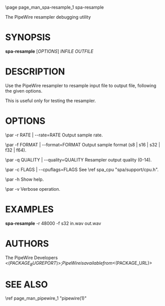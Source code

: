 \page page_man_spa-resample_1 spa-resample

The PipeWire resampler debugging utility

# SYNOPSIS

**spa-resample** \[*OPTIONS*\] *INFILE* *OUTFILE*

# DESCRIPTION

Use the PipeWire resampler to resample input file to output file,
following the given options.

This is useful only for testing the resampler.

# OPTIONS

\par -r RATE | \--rate=RATE
Output sample rate.

\par -f FORMAT | \--format=FORMAT
Output sample format (s8 | s16 | s32 | f32 | f64).

\par -q QUALITY | \--quality=QUALITY
Resampler output quality (0-14).

\par -c FLAGS | \--cpuflags=FLAGS
See \ref spa_cpu "spa/support/cpu.h".

\par -h
Show help.

\par -v
Verbose operation.

# EXAMPLES

**spa-resample** -r 48000 -f s32 in.wav out.wav

# AUTHORS

The PipeWire Developers <$(PACKAGE_BUGREPORT)>;
PipeWire is available from <$(PACKAGE_URL)>

# SEE ALSO

\ref page_man_pipewire_1 "pipewire(1)"

